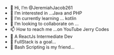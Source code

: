 - 👋 Hi, I’m @JeremiahJacob261
- 👀 I’m interested in ...Java and PHP
- 🌱 I’m currently learning ... kotlin
- 💞️ I’m looking to collaborate on ...
- 📫 How to reach me ...on YouTube Jerry Codes
- 🤠 A ReactJs Intermediate Dev
- 🐝 FullStack is a goal...
- 🤔 Bash Scripting is my friend...

<!---
JeremiahJacob261/JeremiahJacob261 is a ✨ special ✨ repository because its `README.md` (this file) appears on your GitHub profile.
You can click the Preview link to take a look at your changes.
--->
